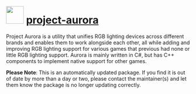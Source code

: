 # <img src="https://cdn.jsdelivr.net/gh/virtualex-itv/chocolatey-packages@88cdefcd3e3b5a28b9f71a83d3dd2846c9361c25/icons/project-aurora.png" width="48" height="48"/> [project-aurora](https://community.chocolatey.org/packages/project-aurora)

Project Aurora is a utility that unifies RGB lighting devices across different brands and enables them to work alongside each other, all while adding and improving RGB lighting support for various games that previous had none or little RGB lighting support. Aurora is mainly written in C#, but has C++ components to implement native support for other games.

**Please Note**: This is an automatically updated package. If you find it is out of date by more than a day or two, please contact the maintainer(s) and let them know the package is no longer updating correctly.

